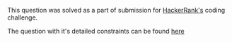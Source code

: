 This question was solved as a part of submission for [HackerRank's](http://www.hackerrank.com) coding challenge.

The question with it's detailed constraints can be found [here](https://www.hackerrank.com/challenges/between-two-sets/problem)
